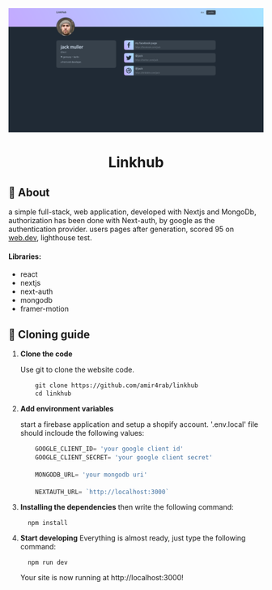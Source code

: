 ![img of website on desktop](./public/markdown/images/image.png)
<h1 align="center">
  Linkhub
</h1>

## 👾 About

a simple full-stack, web application, developed with Nextjs and MongoDb, authorization has been done with Next-auth, by google as the authentication provider. users pages after generation, scored 95 on [web.dev](https://web.dev/measure/), lighthouse test.

#### Libraries:
- react
- nextjs
- next-auth
- mongodb
- framer-motion

## 🚀 Cloning guide

1.  **Clone the code**

    Use git to clone the website code.

    ```shell
        git clone https://github.com/amir4rab/linkhub
        cd linkhub
    ```

2.  **Add environment variables**

    start a firebase application and setup a shopify account.
    '.env.local' file should incloude the following values:
    ```javascript
        GOOGLE_CLIENT_ID= 'your google client id'
        GOOGLE_CLIENT_SECRET= 'your google client secret'

        MONGODB_URL= 'your mongodb uri'

        NEXTAUTH_URL= `http://localhost:3000`
    ```

3.  **Installing the dependencies**
    then write the following command:
    ```shell
      npm install
    ```

4. **Start developing**
    Everything is almost ready, just type the following command:
    ```shell
      npm run dev
    ```
    Your site is now running at http://localhost:3000!
